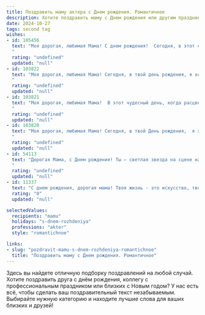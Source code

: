 ```yaml
---
title: Поздравить маму актера c Днем рождения. Романтичное
description: Хотите поздравить маму c Днем рождения или другим праздником? Наш ИИ создаст незабываемое поздравление, а вы обязательно выделитесь среди других.  
date: 2024-10-27
tags: second tag
wishes:
- id: 105456
  text: "Моя дорогая, любимая Мама! С днем рождения!  Сегодня, в этот светлый праздник, я хочу сказать тебе, нашей великолепной актрисе жизни,  как сильно я тебя люблю. Твой талант очаровывать, твоя способность дарить свет и тепло – это то, что вдохновляет меня каждый день. Твоя жизнь – это прекрасная пьеса, полная ярких эмоций, трогательных моментов и нежной, бесконечной любви. Пусть в твоей жизни всегда будет аншлаг счастья, а овации радости не стихают никогда!  С Днем рождения, моя самая прекрасная звезда!
  "
  rating: "undefined"
  updated: "null"
- id: 103822
  text: "Моя дорогая, любимая Мама! Сегодня, в твой день рождения, я хочу признаться тебе в безграничной любви и восхищении. Твоя жизнь – это настоящая сцена, полная ярких ролей, где ты всегда играешь с блеском и невероятной самоотдачей.  Твоя роль Мамы – самая главная и самая прекрасная.  Пусть этот день будет полон света, радости и самых нежных эмоций, а твоя душа всегда остаётся такой же молодой и прекрасной, как в твоём самом ярком спектакле. С днем рождения, моя звезда!
  "
  rating: "undefined"
  updated: "null"
- id: 103821
  text: "Моя дорогая, любимая Мама!  В этот чудесный день, когда расцветает твоя неповторимая красота, как яркий свет софитов на сцене твоей жизни, я хочу сказать тебе спасибо. Спасибо за твою безграничную любовь, за твой талант, за то, что учила меня жить ярко и искренне, как истинная актриса своей судьбы. Пусть этот день будет полон радости, восторга и самых нежных чувств. С днем рождения, мой драгоценный, неповторимый, самый лучший в мире Актер!  Я люблю тебя больше жизни!
  "
  rating: "undefined"
  updated: "null"
- id: 103820
  text: "Моя дорогая, любимая Мама! Сегодня, в твой День рождения,  я хочу сказать тебе, что ты – самая яркая звезда на моём небосклоне, актриса моей жизни, чья игра всегда полна любви, нежности и света.  Твой талант любить – бесценен, а твоя способность дарить счастье – неисчерпаема. Пусть этот день будет полон радости, и пусть все твои желания исполнятся!  Я люблю тебя больше жизни!
  "
  rating: "undefined"
  updated: "null"
- id: 54113
  text: "Дорогая Мама, с Днем рождения! Ты – светлая звезда на сцене нашей жизни, талантливая актриса, которая всегда играет главную роль в наших сердцах. Желаю тебе ярких ролей, громких оваций и бесконечного счастья! Пусть каждый твой день будет полон любви, радости и творческих побед!
  "
  rating: "undefined"
  updated: "null"
- id: 11337
  text: "С днем рождения, дорогая мама! Твоя жизнь - это искусство, твои слова - стихи, а твои глаза - сцена, на которой разворачиваются самые яркие роли. Как актер ты вдохновляешь, учишь и даришь нам радость. Пусть этот день принесет тебе столько же счастья, сколько ты даришь нам. Люблю тебя!"
  rating: "0"
  updated: "null"

selectedValues:
  recipients: "mamu"
  holidays: "s-dnem-rozhdeniya"
  professions: "akter"
  style: "romantichnoe"

links:
- slug: "pozdravit-mamu-s-dnem-rozhdeniya-romantichnoe"
  title: "Поздравить маму c Днем рождения. Романтичное"
---
```


Здесь вы найдете отличную подборку поздравлений на любой случай. 
Хотите поздравить друга с днём рождения, коллегу с профессиональным праздником или близких с Новым годом? У нас есть всё, чтобы сделать ваш поздравительный текст незабываемым. Выбирайте нужную категорию и находите лучшие слова для ваших близких и друзей!

